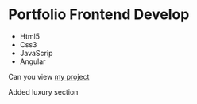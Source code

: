 # Portfolio Frontend Develop
- Html5
- Css3
- JavaScrip
- Angular

Can you view [my project](https://kodtolika.github.io/cars-app/) 

Added luxury section
